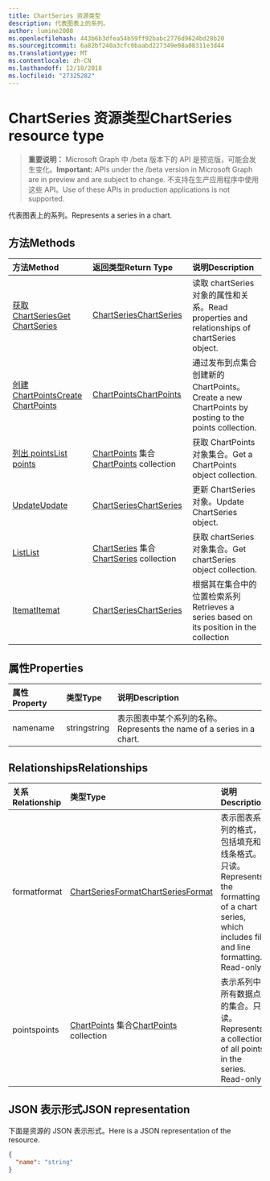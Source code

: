 ```yaml
---
title: ChartSeries 资源类型
description: 代表图表上的系列。
author: lumine2008
ms.openlocfilehash: 443b6b3dfea54b59ff92babc2776d9624bd28b20
ms.sourcegitcommit: 6a82bf240a3cfc0baabd227349e08a08311e3d44
ms.translationtype: MT
ms.contentlocale: zh-CN
ms.lasthandoff: 12/18/2018
ms.locfileid: "27325282"
---
```

# <a name="chartseries-resource-type"></a><span data-ttu-id="32df1-103">ChartSeries 资源类型</span><span class="sxs-lookup"><span data-stu-id="32df1-103">ChartSeries resource type</span></span>

> <span data-ttu-id="32df1-104">**重要说明：** Microsoft Graph 中 /beta 版本下的 API 是预览版，可能会发生变化。</span><span class="sxs-lookup"><span data-stu-id="32df1-104">**Important:** APIs under the /beta version in Microsoft Graph are in preview and are subject to change.</span></span> <span data-ttu-id="32df1-105">不支持在生产应用程序中使用这些 API。</span><span class="sxs-lookup"><span data-stu-id="32df1-105">Use of these APIs in production applications is not supported.</span></span>

<span data-ttu-id="32df1-106">代表图表上的系列。</span><span class="sxs-lookup"><span data-stu-id="32df1-106">Represents a series in a chart.</span></span>


## <a name="methods"></a><span data-ttu-id="32df1-107">方法</span><span class="sxs-lookup"><span data-stu-id="32df1-107">Methods</span></span>

| <span data-ttu-id="32df1-108">方法</span><span class="sxs-lookup"><span data-stu-id="32df1-108">Method</span></span>           | <span data-ttu-id="32df1-109">返回类型</span><span class="sxs-lookup"><span data-stu-id="32df1-109">Return Type</span></span>    |<span data-ttu-id="32df1-110">说明</span><span class="sxs-lookup"><span data-stu-id="32df1-110">Description</span></span>|
|:---------------|:--------|:----------|
|[<span data-ttu-id="32df1-111">获取 ChartSeries</span><span class="sxs-lookup"><span data-stu-id="32df1-111">Get ChartSeries</span></span>](../api/chartseries-get.md) | [<span data-ttu-id="32df1-112">ChartSeries</span><span class="sxs-lookup"><span data-stu-id="32df1-112">ChartSeries</span></span>](chartseries.md) |<span data-ttu-id="32df1-113">读取 chartSeries 对象的属性和关系。</span><span class="sxs-lookup"><span data-stu-id="32df1-113">Read properties and relationships of chartSeries object.</span></span>|
|[<span data-ttu-id="32df1-114">创建 ChartPoints</span><span class="sxs-lookup"><span data-stu-id="32df1-114">Create ChartPoints</span></span>](../api/chartseries-post-points.md) |[<span data-ttu-id="32df1-115">ChartPoints</span><span class="sxs-lookup"><span data-stu-id="32df1-115">ChartPoints</span></span>](chartpoint.md)| <span data-ttu-id="32df1-116">通过发布到点集合创建新的 ChartPoints。</span><span class="sxs-lookup"><span data-stu-id="32df1-116">Create a new ChartPoints by posting to the points collection.</span></span>|
|[<span data-ttu-id="32df1-117">列出 points</span><span class="sxs-lookup"><span data-stu-id="32df1-117">List points</span></span>](../api/chartseries-list-points.md) |<span data-ttu-id="32df1-118">[ChartPoints](chartpoint.md) 集合</span><span class="sxs-lookup"><span data-stu-id="32df1-118">[ChartPoints](chartpoint.md) collection</span></span>| <span data-ttu-id="32df1-119">获取 ChartPoints 对象集合。</span><span class="sxs-lookup"><span data-stu-id="32df1-119">Get a ChartPoints object collection.</span></span>|
|[<span data-ttu-id="32df1-120">Update</span><span class="sxs-lookup"><span data-stu-id="32df1-120">Update</span></span>](../api/chartseries-update.md) | [<span data-ttu-id="32df1-121">ChartSeries</span><span class="sxs-lookup"><span data-stu-id="32df1-121">ChartSeries</span></span>](chartseries.md) |<span data-ttu-id="32df1-122">更新 ChartSeries 对象。</span><span class="sxs-lookup"><span data-stu-id="32df1-122">Update ChartSeries object.</span></span> |
|[<span data-ttu-id="32df1-123">List</span><span class="sxs-lookup"><span data-stu-id="32df1-123">List</span></span>](../api/chartseries-list.md) | <span data-ttu-id="32df1-124">[ChartSeries](chartseries.md) 集合</span><span class="sxs-lookup"><span data-stu-id="32df1-124">[ChartSeries](chartseries.md) collection</span></span> |<span data-ttu-id="32df1-125">获取 chartSeries 对象集合。</span><span class="sxs-lookup"><span data-stu-id="32df1-125">Get chartSeries object collection.</span></span> |
|[<span data-ttu-id="32df1-126">Itemat</span><span class="sxs-lookup"><span data-stu-id="32df1-126">Itemat</span></span>](../api/chartseriescollection-itemat.md)|[<span data-ttu-id="32df1-127">ChartSeries</span><span class="sxs-lookup"><span data-stu-id="32df1-127">ChartSeries</span></span>](chartseries.md)|<span data-ttu-id="32df1-128">根据其在集合中的位置检索系列</span><span class="sxs-lookup"><span data-stu-id="32df1-128">Retrieves a series based on its position in the collection</span></span>|

## <a name="properties"></a><span data-ttu-id="32df1-129">属性</span><span class="sxs-lookup"><span data-stu-id="32df1-129">Properties</span></span>
| <span data-ttu-id="32df1-130">属性</span><span class="sxs-lookup"><span data-stu-id="32df1-130">Property</span></span>     | <span data-ttu-id="32df1-131">类型</span><span class="sxs-lookup"><span data-stu-id="32df1-131">Type</span></span>   |<span data-ttu-id="32df1-132">说明</span><span class="sxs-lookup"><span data-stu-id="32df1-132">Description</span></span>|
|:---------------|:--------|:----------|
|<span data-ttu-id="32df1-133">name</span><span class="sxs-lookup"><span data-stu-id="32df1-133">name</span></span>|<span data-ttu-id="32df1-134">string</span><span class="sxs-lookup"><span data-stu-id="32df1-134">string</span></span>|<span data-ttu-id="32df1-135">表示图表中某个系列的名称。</span><span class="sxs-lookup"><span data-stu-id="32df1-135">Represents the name of a series in a chart.</span></span>|

## <a name="relationships"></a><span data-ttu-id="32df1-136">Relationships</span><span class="sxs-lookup"><span data-stu-id="32df1-136">Relationships</span></span>
| <span data-ttu-id="32df1-137">关系</span><span class="sxs-lookup"><span data-stu-id="32df1-137">Relationship</span></span> | <span data-ttu-id="32df1-138">类型</span><span class="sxs-lookup"><span data-stu-id="32df1-138">Type</span></span>   |<span data-ttu-id="32df1-139">说明</span><span class="sxs-lookup"><span data-stu-id="32df1-139">Description</span></span>|
|:---------------|:--------|:----------|
|<span data-ttu-id="32df1-140">format</span><span class="sxs-lookup"><span data-stu-id="32df1-140">format</span></span>|[<span data-ttu-id="32df1-141">ChartSeriesFormat</span><span class="sxs-lookup"><span data-stu-id="32df1-141">ChartSeriesFormat</span></span>](chartseriesformat.md)|<span data-ttu-id="32df1-p102">表示图表系列的格式，包括填充和线条格式。只读。</span><span class="sxs-lookup"><span data-stu-id="32df1-p102">Represents the formatting of a chart series, which includes fill and line formatting. Read-only.</span></span>|
|<span data-ttu-id="32df1-144">points</span><span class="sxs-lookup"><span data-stu-id="32df1-144">points</span></span>|<span data-ttu-id="32df1-145">[ChartPoints](chartpoint.md) 集合</span><span class="sxs-lookup"><span data-stu-id="32df1-145">[ChartPoints](chartpoint.md) collection</span></span>|<span data-ttu-id="32df1-p103">表示系列中所有数据点的集合。只读。</span><span class="sxs-lookup"><span data-stu-id="32df1-p103">Represents a collection of all points in the series. Read-only.</span></span>|

## <a name="json-representation"></a><span data-ttu-id="32df1-148">JSON 表示形式</span><span class="sxs-lookup"><span data-stu-id="32df1-148">JSON representation</span></span>

<span data-ttu-id="32df1-149">下面是资源的 JSON 表示形式。</span><span class="sxs-lookup"><span data-stu-id="32df1-149">Here is a JSON representation of the resource.</span></span>

<!-- {
  "blockType": "resource",
  "optionalProperties": [

  ],
  "@odata.type": "microsoft.graph.chartSeries"
}-->

```json
{
  "name": "string"
}

```

<!-- uuid: 8fcb5dbc-d5aa-4681-8e31-b001d5168d79
2015-10-25 14:57:30 UTC -->
<!-- {
  "type": "#page.annotation",
  "description": "ChartSeries resource",
  "keywords": "",
  "section": "documentation",
  "tocPath": ""
}-->